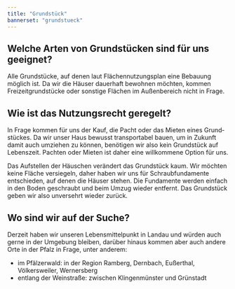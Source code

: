 ```yaml
---
title: "Grundstück"
bannerset: "grundstueck"
---
```


## Welche Arten von Grundstücken sind für uns geeignet?
Alle Grundstücke, auf denen laut Flächen­nutzungs­plan eine Bebauung möglich ist. Da wir die Häuser dauerhaft bewohnen möchten, kommen Freizeit­grundstücke oder sonstige Flächen im Außenbereich nicht in Frage.
 
## Wie ist das Nutzungsrecht geregelt?
In Frage kommen für uns der Kauf, die Pacht oder das Mieten eines Grund­stückes. Da wir unser Haus bewusst transportabel bauen, um in Zukunft damit auch umziehen zu können, benötigen wir also kein Grundstück auf Lebens­zeit. Pachten oder Mieten ist daher eine willkommene Option für uns.

Das Aufstellen der Häuschen verändert das Grundstück kaum. Wir möchten keine Fläche versiegeln, daher haben wir uns für Schraubfundamente entschieden, auf denen die Häuser stehen. Die Fundamente werden einfach in den Boden geschraubt und beim Umzug wieder entfernt. Das Grundstück geben wir also unversehrt wieder zurück.
 
## Wo sind wir auf der Suche?
Derzeit haben wir unseren Lebensmittelpunkt in Landau und würden auch gerne in der Umgebung bleiben, darüber hinaus kommen aber auch andere Orte in der Pfalz in Frage, unter anderem:

* im Pfälzerwald: in der Region Ramberg, Dernbach, Eußerthal, Völkersweiler, Wernersberg
* entlang der Weinstraße: zwischen Klingenmünster und Grünstadt
